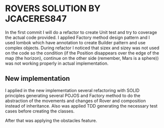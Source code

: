 # ROVERS SOLUTION BY JCACERES847

In the first commit I will do a refactor to create Unit test and try to coverage
the actual code provided. I applied Factory method design pattern and I used lombok which have annotation to create
Builder pattern and use complex objects.
During refactor I noticed that sizex and sizey was not used on the code so the condition 
(if the Position disappears over the edge of the map (the horizon), continue on the other side 
(remember, Mars is a sphere)) was not working properly in actual implementation.

## New implementation
I applied in the new implementation several refactoring with SOLID principles generating several POJOS and
Factory method to do the abstraction of the movements and changes of Rover and composition instead of
inheritance. 
Also was applied TDD generating the necessary test cases before creating the classes.

After that was applying the obstacles feature.